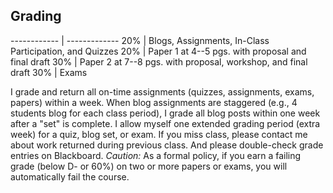 ﻿## Grading
------------ | -------------
  20\% |  Blogs, Assignments, In-Class Participation, and Quizzes
  20\% |  Paper 1 at 4--5 pgs. with proposal and final draft
  30\% |  Paper 2 at 7--8 pgs. with proposal, workshop, and final draft
  30\% |  Exams

I grade and return all on-time assignments (quizzes, assignments, exams, papers) within a week. When blog assignments are staggered (e.g., 4 students blog for each class period), I grade all blog posts within one week after a "set" is complete. I allow myself one extended grading period (extra week) for a quiz, blog set, or exam. If you miss class, please contact me about work returned during previous class. And please double-check grade entries on Blackboard. *Caution:* As a formal policy, if you earn a failing grade (below D- or 60\%) on two or more papers or exams, you will automatically fail the course.
